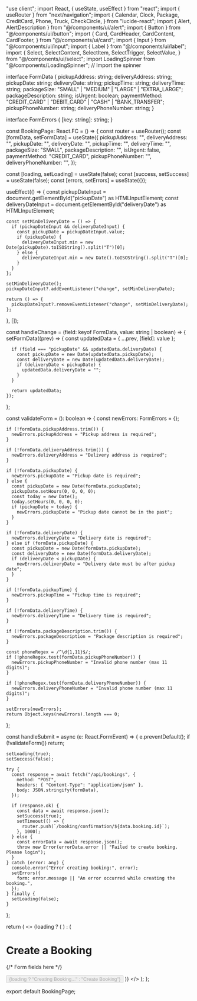 "use client";
import React, { useState, useEffect } from "react";
import { useRouter } from "next/navigation";
import {
  Calendar,
  Clock,
  Package,
  CreditCard,
  Phone,
  Truck,
  CheckCircle,
} from "lucide-react";
import { Alert, AlertDescription } from "@/components/ui/alert";
import { Button } from "@/components/ui/button";
import {
  Card,
  CardHeader,
  CardContent,
  CardFooter,
} from "@/components/ui/card";
import { Input } from "@/components/ui/input";
import { Label } from "@/components/ui/label";
import {
  Select,
  SelectContent,
  SelectItem,
  SelectTrigger,
  SelectValue,
} from "@/components/ui/select";
import LoadingSpinner from "@/components/LoadingSpinner"; // Import the spinner

interface FormData {
  pickupAddress: string;
  deliveryAddress: string;
  pickupDate: string;
  deliveryDate: string;
  pickupTime: string;
  deliveryTime: string;
  packageSize: "SMALL" | "MEDIUM" | "LARGE" | "EXTRA_LARGE";
  packageDescription: string;
  isUrgent: boolean;
  paymentMethod: "CREDIT_CARD" | "DEBIT_CARD" | "CASH" | "BANK_TRANSFER";
  pickupPhoneNumber: string;
  deliveryPhoneNumber: string;
}

interface FormErrors {
  [key: string]: string;
}

const BookingPage: React.FC = () => {
  const router = useRouter();
  const [formData, setFormData] = useState<FormData>({
    pickupAddress: "",
    deliveryAddress: "",
    pickupDate: "",
    deliveryDate: "",
    pickupTime: "",
    deliveryTime: "",
    packageSize: "SMALL",
    packageDescription: "",
    isUrgent: false,
    paymentMethod: "CREDIT_CARD",
    pickupPhoneNumber: "",
    deliveryPhoneNumber: "",
  });

  const [loading, setLoading] = useState(false);
  const [success, setSuccess] = useState(false);
  const [errors, setErrors] = useState<FormErrors>({});

  useEffect(() => {
    const pickupDateInput = document.getElementById("pickupDate") as HTMLInputElement;
    const deliveryDateInput = document.getElementById("deliveryDate") as HTMLInputElement;

    const setMinDeliveryDate = () => {
      if (pickupDateInput && deliveryDateInput) {
        const pickupDate = pickupDateInput.value;
        if (pickupDate) {
          deliveryDateInput.min = new Date(pickupDate).toISOString().split("T")[0];
        } else {
          deliveryDateInput.min = new Date().toISOString().split("T")[0];
        }
      }
    };

    setMinDeliveryDate();
    pickupDateInput?.addEventListener("change", setMinDeliveryDate);

    return () => {
      pickupDateInput?.removeEventListener("change", setMinDeliveryDate);
    };
  }, []);

  const handleChange = (field: keyof FormData, value: string | boolean) => {
    setFormData((prev) => {
      const updatedData = { ...prev, [field]: value };

      if (field === "pickupDate" && updatedData.deliveryDate) {
        const pickupDate = new Date(updatedData.pickupDate);
        const deliveryDate = new Date(updatedData.deliveryDate);
        if (deliveryDate < pickupDate) {
          updatedData.deliveryDate = "";
        }
      }

      return updatedData;
    });
  };

  const validateForm = (): boolean => {
    const newErrors: FormErrors = {};

    if (!formData.pickupAddress.trim()) {
      newErrors.pickupAddress = "Pickup address is required";
    }

    if (!formData.deliveryAddress.trim()) {
      newErrors.deliveryAddress = "Delivery address is required";
    }

    if (!formData.pickupDate) {
      newErrors.pickupDate = "Pickup date is required";
    } else {
      const pickupDate = new Date(formData.pickupDate);
      pickupDate.setHours(0, 0, 0, 0);
      const today = new Date();
      today.setHours(0, 0, 0, 0);
      if (pickupDate < today) {
        newErrors.pickupDate = "Pickup date cannot be in the past";
      }
    }

    if (!formData.deliveryDate) {
      newErrors.deliveryDate = "Delivery date is required";
    } else if (formData.pickupDate) {
      const pickupDate = new Date(formData.pickupDate);
      const deliveryDate = new Date(formData.deliveryDate);
      if (deliveryDate < pickupDate) {
        newErrors.deliveryDate = "Delivery date must be after pickup date";
      }
    }

    if (!formData.pickupTime) {
      newErrors.pickupTime = "Pickup time is required";
    }

    if (!formData.deliveryTime) {
      newErrors.deliveryTime = "Delivery time is required";
    }

    if (!formData.packageDescription.trim()) {
      newErrors.packageDescription = "Package description is required";
    }

    const phoneRegex = /^\d{1,11}$/;
    if (!phoneRegex.test(formData.pickupPhoneNumber)) {
      newErrors.pickupPhoneNumber = "Invalid phone number (max 11 digits)";
    }

    if (!phoneRegex.test(formData.deliveryPhoneNumber)) {
      newErrors.deliveryPhoneNumber = "Invalid phone number (max 11 digits)";
    }

    setErrors(newErrors);
    return Object.keys(newErrors).length === 0;
  };

  const handleSubmit = async (e: React.FormEvent) => {
    e.preventDefault();
    if (!validateForm()) return;

    setLoading(true);
    setSuccess(false);

    try {
      const response = await fetch("/api/bookings", {
        method: "POST",
        headers: { "Content-Type": "application/json" },
        body: JSON.stringify(formData),
      });

      if (response.ok) {
        const data = await response.json();
        setSuccess(true);
        setTimeout(() => {
          router.push(`/booking/confirmation/${data.booking.id}`);
        }, 1000);
      } else {
        const errorData = await response.json();
        throw new Error(errorData.error || "Failed to create booking. Please login");
      }
    } catch (error: any) {
      console.error("Error creating booking:", error);
      setErrors({
        form: error.message || "An error occurred while creating the booking.",
      });
    } finally {
      setLoading(false);
    }
  };

  return (
    <>
      {loading ? (
        <LoadingSpinner />
      ) : (
        <Card className="max-w-2xl mx-auto mt-8 bg-white dark:bg-gray-900 shadow-md rounded-lg transition-colors duration-200">
          <CardHeader>
            <h1 className="text-3xl font-bold text-center">Create a Booking</h1>
          </CardHeader>
          <CardContent>
            <form onSubmit={handleSubmit} className="space-y-6">
              {/* Form fields here */}
            </form>
          </CardContent>
          <CardFooter className="flex justify-end">
            <Button
              type="submit"
              onClick={handleSubmit}
              disabled={loading}
              className="px-4 py-2 text-white bg-blue-600 rounded-md hover:bg-blue-700 focus:outline-none"
            >
              {loading ? "Creating Booking..." : "Create Booking"}
            </Button>
          </CardFooter>
        </Card>
      )}
    </>
  );
};

export default BookingPage;
